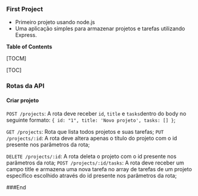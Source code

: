 ### First Project

- Primeiro projeto usando node.js
- Uma aplicação simples para armazenar projetos e tarefas utilizando Express.


**Table of Contents**

[TOCM]

[TOC]

### Rotas da API

#### Criar projeto
`POST /projects`: A rota deve receber `id`, `title` e `tasks`dentro do body no seguinte formato: `{ id: "1", title: 'Novo projeto', tasks: [] }`; 


`GET /projects`: Rota que lista todos projetos e suas tarefas;
`PUT /projects/:id`: A rota deve altera apenas o título do projeto com o id presente nos parâmetros da rota;

`DELETE /projects/:id`: A rota deleta o projeto com o id presente nos parâmetros da rota;
`POST /projects/:id/tasks`: A rota deve receber um campo title e armazena uma nova tarefa no array de tarefas de um projeto específico escolhido através do id presente nos parâmetros da rota;




###End